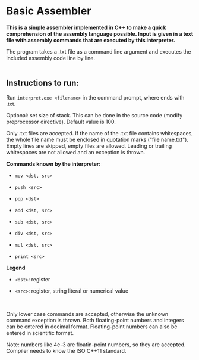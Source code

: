 # Basic Assembler

**This is a simple assembler implemented in C++ to make a quick comprehension of the assembly language possible. Input is given in a text file with assembly commands that are executed by this interpreter.**


The program takes a .txt file as a command line argument and executes the included assembly code line by line.
</br>
</br>

## Instructions to run:

Run `interpret.exe <filename>` in the command prompt, where <filename> ends with .txt.

Optional: set size of stack. This can be done in the source code (modify preprocessor directive). Default value is 100.
</br>


Only .txt files are accepted. If the name of the .txt file contains whitespaces, the whole file name must be enclosed in quotation marks ("file name.txt"). Empty lines are skipped, empty files are allowed. Leading or trailing whitespaces are not allowed and an exception is thrown.
</br>

**Commands known by the interpreter:**

* `mov <dst, src>`

* `push <src>`

* `pop <dst>`

* `add <dst, src>`

* `sub <dst, src>`

* `div <dst, src>`

* `mul <dst, src>`

* `print <src>`

**Legend**

* `<dst>`: register

* `<src>`: register, string literal or numerical value
</br>

Only lower case commands are accepted, otherwise the unknown command exception is thrown. Both floating-point numbers and integers can be entered in decimal format. Floating-point numbers can also be entered in scientific format.
</br>

Note: numbers like 4e-3 are floatin-point numbers, so they are accepted. Compiler needs to know the ISO C++11 standard.
